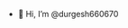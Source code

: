 - 👋 Hi, I’m @durgesh660670

<!---
durgesh660670/durgesh660670 is a ✨ special ✨ repository because its `README.md` (this file) appears on your GitHub profile.
You can click the Preview link to take a look at your changes.
--->
